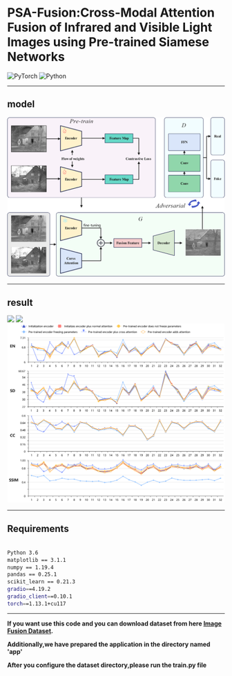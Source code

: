 # PSA-Fusion:Cross-Modal Attention Fusion of Infrared and Visible Light Images using Pre-trained Siamese Networks

![PyTorch](https://img.shields.io/badge/PyTorch-%23EE4C2C.svg?style=for-the-badge&logo=PyTorch&logoColor=white)
![Python](https://img.shields.io/badge/python-3670A0?style=for-the-badge&logo=python&logoColor=ffdd54)

<hr/>


## model

<img src="img/Over.png">
<hr/>

## result

<img src="img/TNOres.png">

<img src="img/MSRSres.png">

<img src="img/MSRSline.png">

<hr/>

## Requirements

```bash

Python 3.6
matplotlib == 3.1.1
numpy == 1.19.4
pandas == 0.25.1
scikit_learn == 0.21.3
gradio==4.19.2
gradio_client==0.10.1
torch==1.13.1+cu117

```
<hr/>

**If you want use this code and you can download dataset from here [Image Fusion Dataset](https://github.com/Linfeng-Tang/MSRS).**

**Additionally,we have prepared the application in the directory named 'app'**

**After you configure the dataset directory,please run the train.py file**

